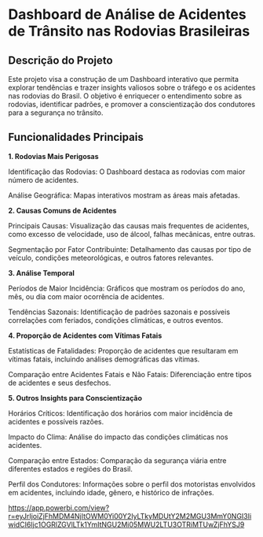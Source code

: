 # Dashboard de Análise de Acidentes de Trânsito nas Rodovias Brasileiras

## Descrição do Projeto
Este projeto visa a construção de um Dashboard interativo que permita explorar tendências e trazer insights valiosos sobre o tráfego e os acidentes nas rodovias do Brasil. 
O objetivo é enriquecer o entendimento sobre as rodovias, identificar padrões, e promover a conscientização dos condutores para a segurança no trânsito.

## Funcionalidades Principais
 **1. Rodovias Mais Perigosas**
 <p> Identificação das Rodovias: O Dashboard destaca as rodovias com maior número de acidentes.</p>
 <p>Análise Geográfica: Mapas interativos mostram as áreas mais afetadas.</p>

  **2. Causas Comuns de Acidentes**
<p>
  Principais Causas: Visualização das causas mais frequentes de acidentes, como excesso de velocidade, uso de álcool, falhas mecânicas, entre outras. </p>
  <p>
  Segmentação por Fator Contribuinte: Detalhamento das causas por tipo de veículo, condições meteorológicas, e outros fatores relevantes.
</p>  

**3. Análise Temporal**
<p>Períodos de Maior Incidência: Gráficos que mostram os períodos do ano, mês, ou dia com maior ocorrência de acidentes.</p>
<p>Tendências Sazonais: Identificação de padrões sazonais e possíveis correlações com feriados, condições climáticas, e outros eventos.</p>
   
**4. Proporção de Acidentes com Vítimas Fatais**
<p>Estatísticas de Fatalidades: Proporção de acidentes que resultaram em vítimas fatais, incluindo análises demográficas das vítimas.</p>
<p>Comparação entre Acidentes Fatais e Não Fatais: Diferenciação entre tipos de acidentes e seus desfechos.</p>
   
**5. Outros Insights para Conscientização**
<p> Horários Críticos: Identificação dos horários com maior incidência de acidentes e possíveis razões.</p>
<p>Impacto do Clima: Análise do impacto das condições climáticas nos acidentes.</p>
<p>Comparação entre Estados: Comparação da segurança viária entre diferentes estados e regiões do Brasil.</p>
<p>Perfil dos Condutores: Informações sobre o perfil dos motoristas envolvidos em acidentes, incluindo idade, gênero, e histórico de infrações.</p>

https://app.powerbi.com/view?r=eyJrIjoiZjFhMDM4NjItOWM0Yi00Y2IyLTkyMDUtY2M2MGU3MmY0NGI3IiwidCI6Ijc1OGRlZGVlLTk1YmItNGU2Mi05MWU2LTU3OTRiMTUwZjFhYSJ9

